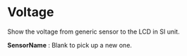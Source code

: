 <i class="icon-font"></i>Voltage
===================
Show the voltage from generic sensor to the LCD in SI unit.

**SensorName**
: Blank to pick up a new one.
